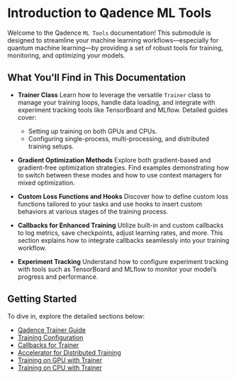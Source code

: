 # Introduction to Qadence ML Tools

Welcome to the Qadence `ML Tools` documentation! This submodule is designed to streamline your machine learning workflows—especially for quantum machine learning—by providing a set of robust tools for training, monitoring, and optimizing your models.

## What You'll Find in This Documentation

- **Trainer Class**
  Learn how to leverage the versatile `Trainer` class to manage your training loops, handle data loading, and integrate with experiment tracking tools like TensorBoard and MLflow. Detailed guides cover:

    - Setting up training on both GPUs and CPUs.
    - Configuring single-process, multi-processing, and distributed training setups.

- **Gradient Optimization Methods**
  Explore both gradient-based and gradient-free optimization strategies. Find examples demonstrating how to switch between these modes and how to use context managers for mixed optimization.

- **Custom Loss Functions and Hooks**
  Discover how to define custom loss functions tailored to your tasks and use hooks to insert custom behaviors at various stages of the training process.

- **Callbacks for Enhanced Training**
  Utilize built-in and custom callbacks to log metrics, save checkpoints, adjust learning rates, and more. This section explains how to integrate callbacks seamlessly into your training workflow.

- **Experiment Tracking**
  Understand how to configure experiment tracking with tools such as TensorBoard and MLflow to monitor your model’s progress and performance.

## Getting Started

To dive in, explore the detailed sections below:

  - [Qadence Trainer Guide](./trainer.md)
  - [Training Configuration](./data_and_config.md)
  - [Callbacks for Trainer](./callbacks.md)
  - [Accelerator for Distributed Training](./accelerator.md)
  - [Training on GPU with Trainer](./GPU.md)
  - [Training on CPU with Trainer](./CPU.md)
